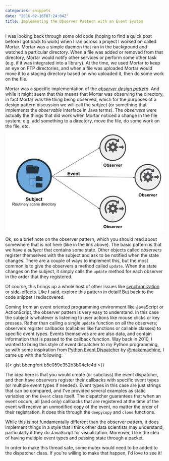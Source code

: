 ```yaml
---
categories: snippets
date: "2016-02-16T07:24:04Z"
title: Implementing the Observer Pattern with an Event System
---
```


I was looking back through some old code (hoping to find a quick post before I got back to work) when I ran across a project I worked on called Mortar. Mortar was a simple daemon that ran in the background and watched a particular directory. When a file was added or removed from that directory, Mortar would notify other services or perform some other task (e.g. if it was integrated into a library). At the time, we used Mortar to keep an eye on FTP directories, and when a file was uploaded Mortar would move it to a staging directory based on who uploaded it, then do some work on the file.

Mortar was a specific implementation of the [_observer design pattern_](http://python-3-patterns-idioms-test.readthedocs.org/en/latest/Observer.html). And while it might seem that this means that Mortar was observing the directory, in fact Mortar was the thing being observed, which for the purposes of a design pattern discussion we will call the _subject_ (or something that implements the _observable_ interface in Java terms). The _observers_ were actually the things that did work when Mortar noticed a change in the file system; e.g. add something to a directory, move the file, do some work on the file, etc.

[![Observer Design Pattern](/images/2016-02-16-observer.png)](/images/2016-02-16-observer.png)

Ok, so a brief note on the observer pattern, which you should read about somewhere that is not here (like in the link above). The basic pattern is that we have a _subject_ that contains some state. Other objects called _observers_ register themselves with the subject and ask to be notified when the state changes. There are a couple of ways to implement this, but the most common is to give the observers a method called `update`. When the state changes on the subject, it simply calls the `update` method for each observer in the order that they registered.

Of course, this brings up a whole host of other issues like [synchronization](http://effbot.org/zone/thread-synchronization.htm) or [side-effects](https://clusterhq.com/2014/05/15/isolating-side-effects-state-machines/). Like I said, explore this pattern in detail! But back to the code snippet I rediscovered.

Coming from an event oriented programming environment like JavaScript or ActionScript, the observer pattern is very easy to understand. In this case the subject is whatever is listening to user actions like mouse clicks or key presses. Rather than calling a single `update` function on all the observers; observers register callbacks (callables like functions or callable classes) to specific event types. Events themselves are are also data, and contain information that is passed to the callback function. Way back in 2010, I wanted to bring this style of event dispatcher to my Python programming, so with some inspiration from [Python Event Dispatcher](http://labs.makemachine.net/2010/04/python-event-dispatcher/) by [@makemachine](https://twitter.com/makemachine), I came up with the following:

{{< gist bbengfort b5c059e352b3b04cfc4d >}}

The idea here is that you would create (or subclass) the event dispatcher, and then have observers register their callbacks with specific event types (or multiple event types if needed). Event types in this case are just strings that can be compared, and I've provided several examples as static variables on the `Event` class itself. The dispatcher guarantees that when an event occurs, all (and only) callbacks that are registered at the time of the event will receive an unmodified copy of the event, no matter the order of their registration. It does this through the `deepycopy` and `clone` functions.

While this is not fundamentally different than the observer pattern, it does implement things in a style that I think other data scientists may understand, particularly if they do JavaScript for visualization. Moreover, I like the idea of having multiple event types and passing state through a packet.

In order to make this thread safe, some mutex would need to be added to the dispatcher class. If you're willing to make that happen, I'd love to see it!
